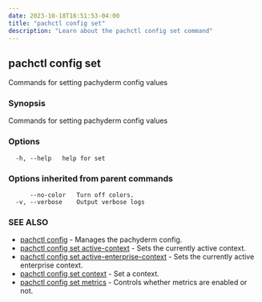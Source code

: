 ```yaml
---
date: 2023-10-18T16:51:53-04:00
title: "pachctl config set"
description: "Learn about the pachctl config set command"
---
```


## pachctl config set

Commands for setting pachyderm config values

### Synopsis

Commands for setting pachyderm config values

### Options

```
  -h, --help   help for set
```

### Options inherited from parent commands

```
      --no-color   Turn off colors.
  -v, --verbose    Output verbose logs
```

### SEE ALSO

* [pachctl config](../pachctl_config)	 - Manages the pachyderm config.
* [pachctl config set active-context](../pachctl_config_set_active-context)	 - Sets the currently active context.
* [pachctl config set active-enterprise-context](../pachctl_config_set_active-enterprise-context)	 - Sets the currently active enterprise context.
* [pachctl config set context](../pachctl_config_set_context)	 - Set a context.
* [pachctl config set metrics](../pachctl_config_set_metrics)	 - Controls whether metrics are enabled or not.

